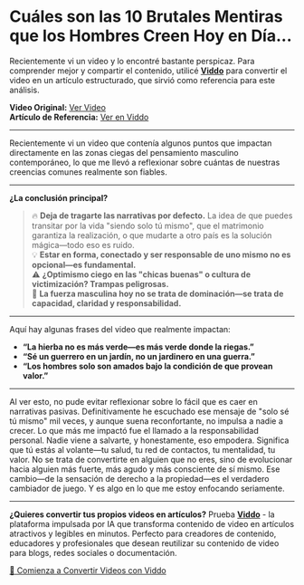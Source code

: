 # Cuáles son las 10 Brutales Mentiras que los Hombres Creen Hoy en Día...

Recientemente vi un video y lo encontré bastante perspicaz. Para comprender mejor y compartir el contenido, utilicé **[Viddo](https://viddo.pro/)** para convertir el video en un artículo estructurado, que sirvió como referencia para este análisis.

**Video Original:** [Ver Video](https://www.youtube.com/watch?v=x4ZjprTuBS0)  
**Artículo de Referencia:** [Ver en Viddo](https://viddo.pro/zh/video-result/41d06ccc-a870-415e-a861-2c53645af23b)

---



Recientemente vi un video que contenía algunos puntos que impactan directamente en las zonas ciegas del pensamiento masculino contemporáneo, lo que me llevó a reflexionar sobre cuántas de nuestras creencias comunes realmente son fiables.

---

**¿La conclusión principal?**  
> 🔥 **Deja de tragarte las narrativas por defecto.** La idea de que puedes transitar por la vida "siendo solo tú mismo", que el matrimonio garantiza la realización, o que mudarte a otro país es la solución mágica—todo eso es ruido.  
> 💡 **Estar en forma, conectado y ser responsable de uno mismo no es opcional—es fundamental.**  
> ⚠️ **¿Optimismo ciego en las "chicas buenas" o cultura de victimización? Trampas peligrosas.**  
> 🧠 **La fuerza masculina hoy no se trata de dominación—se trata de capacidad, claridad y responsabilidad.**

---

Aquí hay algunas frases del video que realmente impactan:

- **“La hierba no es más verde—es más verde donde la riegas.”**  
- **“Sé un guerrero en un jardín, no un jardinero en una guerra.”**  
- **“Los hombres solo son amados bajo la condición de que provean valor.”**

---

Al ver esto, no pude evitar reflexionar sobre lo fácil que es caer en narrativas pasivas. Definitivamente he escuchado ese mensaje de "solo sé tú mismo" mil veces, y aunque suena reconfortante, no impulsa a nadie a crecer. Lo que más me impactó fue el llamado a la responsabilidad personal. Nadie viene a salvarte, y honestamente, eso empodera. Significa que tú estás al volante—tu salud, tu red de contactos, tu mentalidad, tu valor. No se trata de convertirte en alguien que no eres, sino de evolucionar hacia alguien más fuerte, más agudo y más consciente de sí mismo. Ese cambio—de la sensación de derecho a la propiedad—es el verdadero cambiador de juego. Y es algo en lo que me estoy enfocando seriamente.

---

**¿Quieres convertir tus propios videos en artículos?** Prueba **[Viddo](https://viddo.pro/)** - la plataforma impulsada por IA que transforma contenido de video en artículos atractivos y legibles en minutos. Perfecto para creadores de contenido, educadores y profesionales que desean reutilizar su contenido de video para blogs, redes sociales o documentación.

[🚀 Comienza a Convertir Videos con Viddo](https://viddo.pro/)